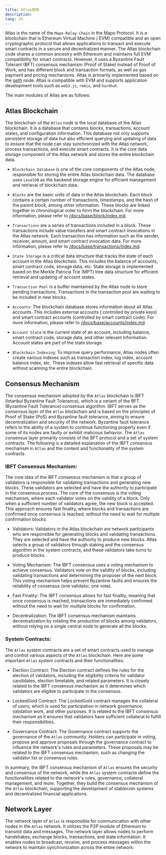 ```yaml
---
title: Atlas架构
description:
lang: zh
---
```


Atlas is the name of the `Mapo-Relay-Chain` in the Mapo Protocol. It is a blockchain that is Ethereum Virtual Machine (
EVM) compatible and an open cryptographic protocol that allows applications to transact and execute smart contracts in a
secure and decentralized manner. The Atlas blockchain code shares a common ancestry with Ethereum and maintains full EVM
compatibility for smart contracts. However, it uses a Byzantine Fault Tolerant (BFT) consensus mechanism (Proof of
Stake) instead of Proof of Work, and has different block and transaction formats, as well as gas payment and pricing
mechanisms. Atlas is primarily implemented based on the [geth](https://github.com/ethereum/go-ethereum) node. Atlas is
compatible with EVM and supports application development tools such as `web3.js`, `remix`, and `hardhat`.

The main modules of Atlas are as follows:

## Atlas Blockchain

The blockchain of the `Atlas` node is the local database of the Atlas blockchain. It is a database that contains blocks,
transactions, account states, and configuration information. This database not only supports persistent storage of data
but also efficient querying and updating of data to ensure that the node can stay synchronized with the Atlas network,
process transactions, and execute smart contracts. It is the core data storage component of the Atlas network and stores
the entire blockchain data.

+ `Blockchain Database` is one of the core components of the Atlas node, responsible for storing the entire Atlas
  blockchain data. The database uses `LevelDB` as the backend storage engine for efficient management and retrieval of
  blockchain data.

+ `Blocks` are the basic units of data in the Atlas blockchain. Each block contains a certain number of transactions,
  timestamps, and the hash of the parent block, among other information. These blocks are linked together in
  chronological order to form the blockchain. For more information, please refer
  to [/docs/base/block/index.md](/docs/base/block/index.md).

+ `Transactions` are a series of transactions included in a block. These transactions include value transfers and smart
  contract invocations in the Atlas network. Each transaction has information such as the sender, receiver, amount, and
  smart contract invocation data. For more information, please refer
  to [/docs/base/transactions/index.md](/docs/base/transactions/index.md).

+ `State Storage` is a critical data structure that tracks the state of each account in the Atlas blockchain. This
  includes the balance of accounts, smart contract code, storage data, etc. State storage is implemented based on the
  Merkle Patricia Trie (MPT) tree data structure for efficient retrieval and updating of account states.

+ `Transaction Pool` is a buffer maintained by the Atlas node to store pending transactions. Transactions in the
  transaction pool are waiting to be included in new blocks.

+ `Accounts`: The blockchain database stores information about all Atlas accounts. This includes external accounts (
  controlled by private keys) and smart contract accounts (controlled by smart contract code). For more information,
  please refer to [/docs/base/accounts/index.md](/docs/base/accounts/index.md).

+ `Account State` is the current state of an account, including balance, smart contract code, storage data, and other
  relevant information. Account states are part of the state storage.

+ `Blockchain Indexing`: To improve query performance, Atlas nodes often create various indexes such as transaction
  index, log index, account balance index, etc. These indexes allow fast retrieval of specific data without scanning the
  entire blockchain.

## Consensus Mechanism

The consensus mechanism adopted by the `Atlas` blockchain is IBFT (Istanbul Byzantine Fault Tolerance), which is a
variant of the BFT (Byzantine Fault Tolerance) consensus algorithm. IBFT serves as the consensus layer of the `Atlas`
blockchain and is based on the principles of Proof of Stake (PoS) and Byzantine fault tolerance, aiming to ensure
decentralization and security of the network. Byzantine fault tolerance refers to the ability of a system to continue
functioning properly even if some of its nodes are faulty or exhibit malicious behavior. The `Atlas` consensus layer
primarily consists of the BFT protocol and a set of system contracts. The following is a detailed explanation of the
IBFT consensus mechanism in `Atlas` and the content and functionality of the system contracts.

### IBFT Consensus Mechanism:

The core idea of the IBFT consensus mechanism is that a group of validators is responsible for validating transactions
and generating new blocks. These validators are selected and have the authority to participate in the consensus process.
The core of the consensus is the voting mechanism, where each validator votes on the validity of a block. Only when a
sufficient number of validators agree, the new block is accepted. This approach ensures fast finality, where blocks and
transactions are confirmed once consensus is reached, without the need to wait for multiple confirmation blocks.

+ Validators: Validators in the Atlas blockchain are network participants who are responsible for generating blocks and
  validating transactions. They are selected and have the authority to produce new blocks. Atlas selects a group of
  validators through staking and the consensus algorithm in the system contracts, and these validators take turns to
  produce blocks.

+ Voting Mechanism: The IBFT consensus uses a voting mechanism to achieve consensus. Validators vote on the validity of
  blocks, including validating transactions and determining the proposer of the next block. This voting mechanism helps
  prevent Byzantine faults and ensures the reliability of consensus (one validator, one vote).

+ Fast Finality: The IBFT consensus allows for fast finality, meaning that once consensus is reached, transactions are
  immediately confirmed without the need to wait for multiple blocks for confirmation.

+ Decentralization: The IBFT consensus mechanism maintains decentralization by rotating the production of blocks among
  validators, without relying on a single central node to generate all the blocks.

### System Contracts:

The `Atlas` system contracts are a set of smart contracts used to manage and control various aspects of the `Atlas`
blockchain. Here are some important `Atlas` system contracts and their functionalities:

+ Election Contract: The Election contract defines the rules for the election of validators, including the eligibility
  criteria for validator candidates, election timetable, and related parameters. It is closely related to the IBFT
  consensus mechanism as it determines which validators are eligible to participate in the consensus.

+ LockedGold Contract: The LockedGold contract manages the collateral of users, which is used for participation in
  network governance, validation work, and other purposes. It is related to the IBFT consensus mechanism as it ensures
  that validators have sufficient collateral to fulfill their responsibilities.

+ Governance Contract: The Governance contract supports the governance of the `Atlas` community. Holders can participate
  in voting, propose and approve proposals through the governance contract to influence the network's rules and
  parameters. These proposals may be related to the IBFT consensus mechanism, such as changing the validator list or
  consensus rules.

In summary, the IBFT consensus mechanism of `Atlas` ensures the security and consensus of the network, while the `Atlas`
system contracts define the functionalities related to the network's rules, governance, collateral management, and more.
Together, they build the consensus mechanism of the `Atlas` blockchain, supporting the development of stablecoin systems
and decentralized financial applications.

## Network Layer

The network layer of `Atlas` is responsible for communication with other nodes in the `Atlas` network. It utilizes the
P2P module of Ethereum to transmit data and messages. The network layer allows nodes to perform handshakes, exchange
blocks, transactions, and state information. It enables nodes to broadcast, receive, and process messages within the
network to maintain synchronization across the entire network.
